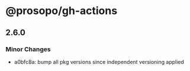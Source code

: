 # @prosopo/gh-actions

## 2.6.0

### Minor Changes

- a0bfc8a: bump all pkg versions since independent versioning applied
